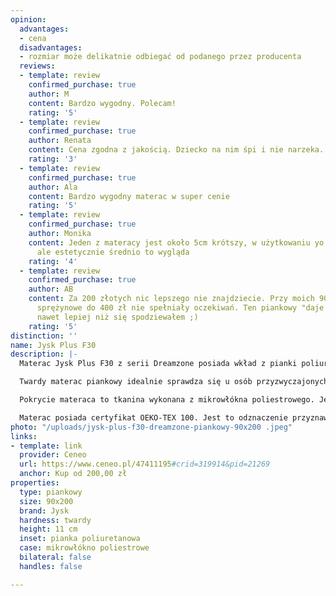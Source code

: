 ```yaml
---
opinion:
  advantages:
  - cena
  disadvantages:
  - rozmiar może delikatnie odbiegać od podanego przez producenta
  reviews:
  - template: review
    confirmed_purchase: true
    author: M
    content: Bardzo wygodny. Polecam!
    rating: '5'
  - template: review
    confirmed_purchase: true
    author: Renata
    content: Cena zgodna z jakością. Dziecko na nim śpi i nie narzeka. Polecam
    rating: '3'
  - template: review
    confirmed_purchase: true
    author: Ala
    content: Bardzo wygodny materac w super cenie
    rating: '5'
  - template: review
    confirmed_purchase: true
    author: Monika
    content: Jeden z materacy jest około 5cm krótszy, w użytkowaniu yo nie przeszkadza,
      ale estetycznie średnio to wygląda
    rating: '4'
  - template: review
    confirmed_purchase: true
    author: AB
    content: Za 200 złotych nic lepszego nie znajdziecie. Przy moich 90+ kg materace
      sprężynowe do 400 zł nie spełniały oczekiwań. Ten piankowy "daje radę". Jest
      nawet lepiej niż się spodziewałem ;)
    rating: '5'
distinction: ''
name: Jysk Plus F30
description: |-
  Materac Jysk Plus F30 z serii Dreamzone posiada wkład z pianki poliuretanowej. Jest to solidny produkt o dość twardej powierzchni. Zapewnia ona dobre podparcie, jednocześnie dopasowując się kształtem do ciała. Wierzchnia warstwa została specjalnie wyprofilowana, tak, aby zapewnić odpowiednią wentylację ciała podczas snu. Jest to dobre rozwiązanie dla użytkowników, które lubią spać na chłodnych powierzchniach.

  Twardy materac piankowy idealnie sprawdza się u osób przyzwyczajonych do miękkiego posłania. Nie ma w tym przypadku większych ograniczeń co do wagi użytkownika. Produkt ma idealne wymiary dla pojedynczego użytkownika - szerokość zapewnia pełną swobodę ruchów. Producent oferuje także modele tego typu w innych rozmiarach.

  Pokrycie materaca to tkanina wykonana z mikrowłókna poliestrowego. Jest to materiał odporny na wilgoć, co stanowi ochronę dla piankowego wypełnienia. Dzięki temu w przypadku rozlania napoju na powierzchnię nie ma obaw, że spowoduje to odkształcenia pianki. Poliester jest bardzo łatwy w czyszczeniu - w tym celu wystarczy go przetrzeć miękką, zwilżoną szmatką. Poszycie nie zostało przystosowane do zdejmowania, dlatego nie nadaje się ono do prania w pralce.

  Materac posiada certyfikat OEKO-TEX 100. Jest to odznaczenie przyznawane przez międzynarodowe stowarzyszenie ekspertów OEKO-TEX®. Dzięki temu można mieć pewność, że produkt został przetestowany pod względem bezpieczeństwa. To gwarancja, że materiały nie zawierają szkodliwych dla zdrowia substancji. Może być to idealna propozycja dla osób, które mają problemy z reakcjami alergicznymi.
photo: "/uploads/jysk-plus-f30-dreamzone-piankowy-90x200 .jpeg"
links:
- template: link
  provider: Ceneo
  url: https://www.ceneo.pl/47411195#crid=319914&pid=21269
  anchor: Kup od 200,00 zł
properties:
  type: piankowy
  size: 90x200
  brand: Jysk
  hardness: twardy
  height: 11 cm
  inset: pianka poliuretanowa
  case: mikrowłókno poliestrowe
  bilateral: false
  handles: false

---
```

